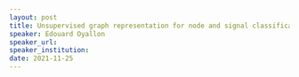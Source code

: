 ```yaml
---
layout: post
title: Unsupervised graph representation for node and signal classification
speaker: Edouard Oyallon
speaker_url: 
speaker_institution: 
date: 2021-11-25
---
```


